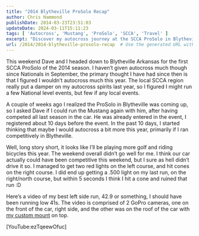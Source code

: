 ```yaml
---
title: "2014 Blytheville ProSolo Recap"
author: Chris Hammond
publishDate: 2014-03-23T23:51:03
updateDate: 2024-03-11T15:11:23
tags: [ 'Autocross', 'Mustang', 'ProSolo', 'SCCA', 'Travel' ]
excerpt: "Discover my autocross journey at the SCCA ProSolo in Blytheville, Arkansas. Watch my runs and see why I might be sticking to golf and biking this year!"
url: /2014/2014-blytheville-prosolo-recap  # Use the generated URL with year
---
```

<p>This weekend Dave and I headed down to Blytheville Arkansas for the first SCCA ProSolo of the 2014 season. I haven’t given autocross much though since Nationals in September, the primary thought I have had since then is that I figured I wouldn’t autocross much this year. The local SCCA region really put a damper on my autocross spirits last year, so I figured I might run a few National level events, but few if any local events.</p> <p>A couple of weeks ago I realized the ProSolo in Blytheville was coming up, so I asked Dave if I could run the Mustang again with him, after having competed all last season in the car. He was already entered in the event, I registered about 10 days before the event. In the past 10 days, I started thinking that maybe I would autocross a bit more this year, primarily if I ran competitively in Blytheville.</p> <p>Well, long story short, it looks like I’ll be playing more golf and riding bicycles this year. The weekend overall didn’t go well for me. I think our car actually could have been competitive this weekend, but I sure as hell didn’t drive it so. I managed to get two red lights on the left course, and hit cones on the right course. I did end up getting a .500 light on my last run, on the right/north course, but within 5 seconds I think I hit a cone and ruined that run :D</p> <p>Here’s a video of my best left side run, 42.9 or something, I should have been running low 41s. The video is comprised of 2 GoPro cameras, one on the front of the car, right side, and the other was on the roof of the car with <a href="https://www.chrishammond.com/cameramounts" target="_blank">my custom mount</a> on top.</p> <p>[YouTube:ezTqeewOfuc]</p>

